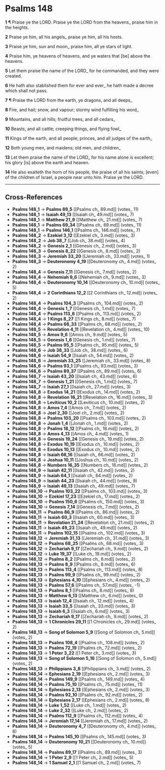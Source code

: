 # Psalms 148

**1** ¶ Praise ye the LORD. Praise ye the LORD from the heavens_ praise him in the heights.

**2** Praise ye him, all his angels_ praise ye him, all his hosts.

**3** Praise ye him, sun and moon_ praise him, all ye stars of light.

**4** Praise him, ye heavens of heavens, and ye waters that [be] above the heavens.

**5** Let them praise the name of the LORD_ for he commanded, and they were created.

**6** He hath also stablished them for ever and ever_ he hath made a decree which shall not pass.

**7** ¶ Praise the LORD from the earth, ye dragons, and all deeps_

**8** Fire, and hail; snow, and vapour; stormy wind fulfilling his word_

**9** Mountains, and all hills; fruitful trees, and all cedars_

**10** Beasts, and all cattle; creeping things, and flying fowl_

**11** Kings of the earth, and all people; princes, and all judges of the earth_

**12** Both young men, and maidens; old men, and children_

**13** Let them praise the name of the LORD_ for his name alone is excellent; his glory [is] above the earth and heaven.

**14** He also exalteth the horn of his people, the praise of all his saints; [even] of the children of Israel, a people near unto him. Praise ye the LORD.

---

## Cross-References

- **Psalms 148_1** → **Psalms 89_5** [[Psalms ch_ 89.md]] (votes_ 11)
- **Psalms 148_1** → **Isaiah 49_13** [[Isaiah ch_ 49.md]] (votes_ 7)
- **Psalms 148_1** → **Matthew 21_9** [[Matthew ch_ 21.md]] (votes_ 7)
- **Psalms 148_1** → **Psalms 69_34** [[Psalms ch_ 69.md]] (votes_ 11)
- **Psalms 148_1** → **Psalms 146_1** [[Psalms ch_ 146.md]] (votes_ 7)
- **Psalms 148_2** → **Ezekiel 3_12** [[Ezekiel ch_ 3.md]] (votes_ 3)
- **Psalms 148_2** → **Job 38_7** [[Job ch_ 38.md]] (votes_ 4)
- **Psalms 148_2** → **Genesis 2_1** [[Genesis ch_ 2.md]] (votes_ 3)
- **Psalms 148_3** → **Genesis 8_22** [[Genesis ch_ 8.md]] (votes_ 2)
- **Psalms 148_3** → **Jeremiah 33_20** [[Jeremiah ch_ 33.md]] (votes_ 1)
- **Psalms 148_3** → **Deuteronomy 4_19** [[Deuteronomy ch_ 4.md]] (votes_ 2)
- **Psalms 148_4** → **Genesis 7_11** [[Genesis ch_ 7.md]] (votes_ 2)
- **Psalms 148_4** → **Nehemiah 9_6** [[Nehemiah ch_ 9.md]] (votes_ 3)
- **Psalms 148_4** → **Deuteronomy 10_14** [[Deuteronomy ch_ 10.md]] (votes_ 5)
- **Psalms 148_4** → **2 Corinthians 12_2** [[2 Corinthians ch_ 12.md]] (votes_ 2)
- **Psalms 148_4** → **Psalms 104_3** [[Psalms ch_ 104.md]] (votes_ 2)
- **Psalms 148_4** → **Genesis 1_7** [[Genesis ch_ 1.md]] (votes_ 7)
- **Psalms 148_4** → **Psalms 113_6** [[Psalms ch_ 113.md]] (votes_ 2)
- **Psalms 148_4** → **1 Kings 8_27** [[1 Kings ch_ 8.md]] (votes_ 7)
- **Psalms 148_4** → **Psalms 68_33** [[Psalms ch_ 68.md]] (votes_ 2)
- **Psalms 148_5** → **Revelation 4_11** [[Revelation ch_ 4.md]] (votes_ 10)
- **Psalms 148_5** → **Amos 9_6** [[Amos ch_ 9.md]] (votes_ 5)
- **Psalms 148_5** → **Genesis 1_6** [[Genesis ch_ 1.md]] (votes_ 7)
- **Psalms 148_5** → **Psalms 95_5** [[Psalms ch_ 95.md]] (votes_ 5)
- **Psalms 148_6** → **Job 38_33** [[Job ch_ 38.md]] (votes_ 6)
- **Psalms 148_6** → **Isaiah 54_9** [[Isaiah ch_ 54.md]] (votes_ 2)
- **Psalms 148_6** → **Jeremiah 33_25** [[Jeremiah ch_ 33.md]] (votes_ 8)
- **Psalms 148_6** → **Psalms 93_1** [[Psalms ch_ 93.md]] (votes_ 3)
- **Psalms 148_6** → **Psalms 89_37** [[Psalms ch_ 89.md]] (votes_ 6)
- **Psalms 148_7** → **Isaiah 43_20** [[Isaiah ch_ 43.md]] (votes_ 6)
- **Psalms 148_7** → **Genesis 1_21** [[Genesis ch_ 1.md]] (votes_ 7)
- **Psalms 148_7** → **Isaiah 27_1** [[Isaiah ch_ 27.md]] (votes_ 3)
- **Psalms 148_8** → **Exodus 14_21** [[Exodus ch_ 14.md]] (votes_ 2)
- **Psalms 148_8** → **Revelation 16_21** [[Revelation ch_ 16.md]] (votes_ 3)
- **Psalms 148_8** → **Leviticus 10_2** [[Leviticus ch_ 10.md]] (votes_ 2)
- **Psalms 148_8** → **Amos 7_4** [[Amos ch_ 7.md]] (votes_ 2)
- **Psalms 148_8** → **Joel 2_30** [[Joel ch_ 2.md]] (votes_ 2)
- **Psalms 148_8** → **Psalms 103_20** [[Psalms ch_ 103.md]] (votes_ 2)
- **Psalms 148_8** → **Jonah 1_4** [[Jonah ch_ 1.md]] (votes_ 2)
- **Psalms 148_8** → **Psalms 18_12** [[Psalms ch_ 18.md]] (votes_ 2)
- **Psalms 148_8** → **Amos 4_13** [[Amos ch_ 4.md]] (votes_ 1)
- **Psalms 148_8** → **Genesis 19_24** [[Genesis ch_ 19.md]] (votes_ 2)
- **Psalms 148_8** → **Exodus 10_19** [[Exodus ch_ 10.md]] (votes_ 2)
- **Psalms 148_8** → **Exodus 10_13** [[Exodus ch_ 10.md]] (votes_ 2)
- **Psalms 148_8** → **Isaiah 66_16** [[Isaiah ch_ 66.md]] (votes_ 2)
- **Psalms 148_8** → **Joshua 10_11** [[Joshua ch_ 10.md]] (votes_ 2)
- **Psalms 148_8** → **Numbers 16_35** [[Numbers ch_ 16.md]] (votes_ 2)
- **Psalms 148_9** → **Isaiah 42_11** [[Isaiah ch_ 42.md]] (votes_ 2)
- **Psalms 148_9** → **Isaiah 64_1** [[Isaiah ch_ 64.md]] (votes_ 2)
- **Psalms 148_9** → **Isaiah 44_23** [[Isaiah ch_ 44.md]] (votes_ 9)
- **Psalms 148_9** → **Isaiah 49_13** [[Isaiah ch_ 49.md]] (votes_ 7)
- **Psalms 148_10** → **Psalms 103_22** [[Psalms ch_ 103.md]] (votes_ 3)
- **Psalms 148_10** → **Ezekiel 17_23** [[Ezekiel ch_ 17.md]] (votes_ 2)
- **Psalms 148_10** → **Psalms 150_6** [[Psalms ch_ 150.md]] (votes_ 3)
- **Psalms 148_10** → **Genesis 7_14** [[Genesis ch_ 7.md]] (votes_ 2)
- **Psalms 148_11** → **Psalms 86_9** [[Psalms ch_ 86.md]] (votes_ 2)
- **Psalms 148_11** → **Isaiah 60_3** [[Isaiah ch_ 60.md]] (votes_ 3)
- **Psalms 148_11** → **Revelation 21_24** [[Revelation ch_ 21.md]] (votes_ 2)
- **Psalms 148_11** → **Isaiah 49_23** [[Isaiah ch_ 49.md]] (votes_ 2)
- **Psalms 148_11** → **Psalms 102_15** [[Psalms ch_ 102.md]] (votes_ 3)
- **Psalms 148_12** → **Jeremiah 31_13** [[Jeremiah ch_ 31.md]] (votes_ 3)
- **Psalms 148_12** → **Psalms 68_25** [[Psalms ch_ 68.md]] (votes_ 3)
- **Psalms 148_12** → **Zechariah 9_17** [[Zechariah ch_ 9.md]] (votes_ 2)
- **Psalms 148_12** → **Luke 19_37** [[Luke ch_ 19.md]] (votes_ 2)
- **Psalms 148_12** → **Psalms 8_2** [[Psalms ch_ 8.md]] (votes_ 2)
- **Psalms 148_13** → **Psalms 8_9** [[Psalms ch_ 8.md]] (votes_ 6)
- **Psalms 148_13** → **Psalms 113_4** [[Psalms ch_ 113.md]] (votes_ 8)
- **Psalms 148_13** → **Psalms 99_9** [[Psalms ch_ 99.md]] (votes_ 2)
- **Psalms 148_13** → **Ephesians 4_10** [[Ephesians ch_ 4.md]] (votes_ 2)
- **Psalms 148_13** → **Psalms 57_6** [[Psalms ch_ 57.md]] (votes_ -1)
- **Psalms 148_13** → **Psalms 8_1** [[Psalms ch_ 8.md]] (votes_ 8)
- **Psalms 148_13** → **Matthew 6_13** [[Matthew ch_ 6.md]] (votes_ 0)
- **Psalms 148_13** → **Isaiah 12_4** [[Isaiah ch_ 12.md]] (votes_ 4)
- **Psalms 148_13** → **Isaiah 33_5** [[Isaiah ch_ 33.md]] (votes_ 3)
- **Psalms 148_13** → **Isaiah 6_3** [[Isaiah ch_ 6.md]] (votes_ 3)
- **Psalms 148_13** → **Zechariah 9_17** [[Zechariah ch_ 9.md]] (votes_ 2)
- **Psalms 148_13** → **1 Chronicles 29_11** [[1 Chronicles ch_ 29.md]] (votes_ 2)
- **Psalms 148_13** → **Song of Solomon 5_9** [[Song of Solomon ch_ 5.md]] (votes_ 2)
- **Psalms 148_13** → **Psalms 108_4** [[Psalms ch_ 108.md]] (votes_ 2)
- **Psalms 148_13** → **Psalms 72_19** [[Psalms ch_ 72.md]] (votes_ 2)
- **Psalms 148_13** → **1 Peter 3_22** [[1 Peter ch_ 3.md]] (votes_ 3)
- **Psalms 148_13** → **Song of Solomon 5_16** [[Song of Solomon ch_ 5.md]] (votes_ 2)
- **Psalms 148_13** → **Philippians 3_8** [[Philippians ch_ 3.md]] (votes_ 2)
- **Psalms 148_14** → **Ephesians 2_19** [[Ephesians ch_ 2.md]] (votes_ 3)
- **Psalms 148_14** → **Psalms 149_9** [[Psalms ch_ 149.md]] (votes_ 4)
- **Psalms 148_14** → **Psalms 75_10** [[Psalms ch_ 75.md]] (votes_ 11)
- **Psalms 148_14** → **Ephesians 2_13** [[Ephesians ch_ 2.md]] (votes_ 3)
- **Psalms 148_14** → **Psalms 92_10** [[Psalms ch_ 92.md]] (votes_ 2)
- **Psalms 148_14** → **Ephesians 2_17** [[Ephesians ch_ 2.md]] (votes_ 8)
- **Psalms 148_14** → **Luke 1_52** [[Luke ch_ 1.md]] (votes_ 2)
- **Psalms 148_14** → **Luke 2_32** [[Luke ch_ 2.md]] (votes_ 2)
- **Psalms 148_14** → **Psalms 112_9** [[Psalms ch_ 112.md]] (votes_ 4)
- **Psalms 148_14** → **Jeremiah 17_14** [[Jeremiah ch_ 17.md]] (votes_ 2)
- **Psalms 148_14** → **Deuteronomy 4_7** [[Deuteronomy ch_ 4.md]] (votes_ 8)
- **Psalms 148_14** → **Psalms 145_10** [[Psalms ch_ 145.md]] (votes_ 3)
- **Psalms 148_14** → **Deuteronomy 10_21** [[Deuteronomy ch_ 10.md]] (votes_ 5)
- **Psalms 148_14** → **Psalms 89_17** [[Psalms ch_ 89.md]] (votes_ 3)
- **Psalms 148_14** → **1 Peter 2_9** [[1 Peter ch_ 2.md]] (votes_ 5)
- **Psalms 148_14** → **1 Samuel 2_1** [[1 Samuel ch_ 2.md]] (votes_ 7)
